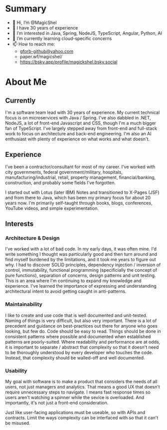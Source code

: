 # Summary
- 👋 Hi, I’m @MagicShel
- 📆 I have 30 years of experience
- 👀 I’m interested in Java, Spring, NodeJS, TypeScript, Angular, Python, AI
- 🌱 I’m currently learning cloud-specific concerns
- 📫 How to reach me:
  - gforb-github@yahoo.com
  - paper.wf/magicshel/
  - https://bsky.app/profile/magickshel.bsky.social

# About Me
## Currently
I'm a software team lead with 30 years of experience. My current technical focus is on microservices with Java / Spring. I've also dabbled in .NET, NodeJS, a lot of front-end Javascript and CSS, though I'm a much bigger fan of TypeScript. I've largely stepped away from front-end and full-stack work to focus on architecture and back-end engineering. I'm also an AI enthusiast with plenty of experience on what works and what doesn't.

## Experience
I've been a contractor/consultant for most of my career. I've worked with city governments, federal government/military, hospitals, manufacturing/industrial, retail, property management, financial/banking, construction, and probably some fields I've forgotten.

I started out with Lotus (later IBM) Notes and transitioned to X-Pages (JSF) and from there to Java, which has been my primary focus for about 20 years now. I'm primarily self-taught through books, blogs, conferences, YouTube videos, and simple experimentation.

## Interests
### Architecture & Design
I've worked with a lot of bad code. In my early days, it was often mine. I'd write something I thought was particularly good and then turn around and find myself burdened by the limitations, and it took me years to figure out why. I had to discover SOLID principles, dependency injection / inversion of control, immutability, functional programming (specificially the concept of pure functions), separation of concerns, design patterns and unit testing. This is an area where I'm continuing to expand my knowledge and experience. I've learned the importance of expressing and understanding architectural intent to avoid getting caught in anti-patterns.

### Maintainability
I like to create and use code that is well documented and unit-tested. Naming of things is very difficult, but also very important. There is a lot of precedent and guidance on best-practices out there for anyone who goes looking, but few do. Code should be easy to read. Things should be done in consistent patterns where possible and documented when established patterns are poorly-suited. Where readability and performance are at odds, it is important to separate / abstract that complexity so that it doesn't need to be thoroughly understood by every developer who touches the code. Instead, that complexity should be walled-off and well documented.

### Usability
My goal with software is to make a product that considers the needs of all users, not just managers and analytics. That means a good UX that doesn't require unnecessary steps to navigate. I means fast response times so users aren't watching a spinner while the sevice is overloaded. And importantly, it's not just a front-end consideration.

Just like user-facing applications must be useable, so with APIs and contracts. Limit the ways complexity can be interfaced with so that it can't be misused.


<!---
MagicShel/MagicShel is a ✨ special ✨ repository because its `README.md` (this file) appears on your GitHub profile.
You can click the Preview link to take a look at your changes.
--->
